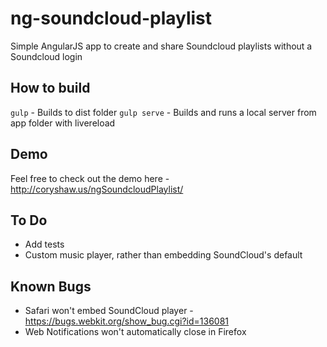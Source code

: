 ng-soundcloud-playlist
======================

Simple AngularJS app to create and share Soundcloud playlists without a Soundcloud login

How to build
------------
`gulp` - Builds to dist folder
`gulp serve` - Builds and runs a local server from app folder with livereload

Demo
--------
Feel free to check out the demo here - http://coryshaw.us/ngSoundcloudPlaylist/

To Do
--------
- Add tests
- Custom music player, rather than embedding SoundCloud's default

Known Bugs
----------
- Safari won't embed SoundCloud player - https://bugs.webkit.org/show_bug.cgi?id=136081
- Web Notifications won't automatically close in Firefox